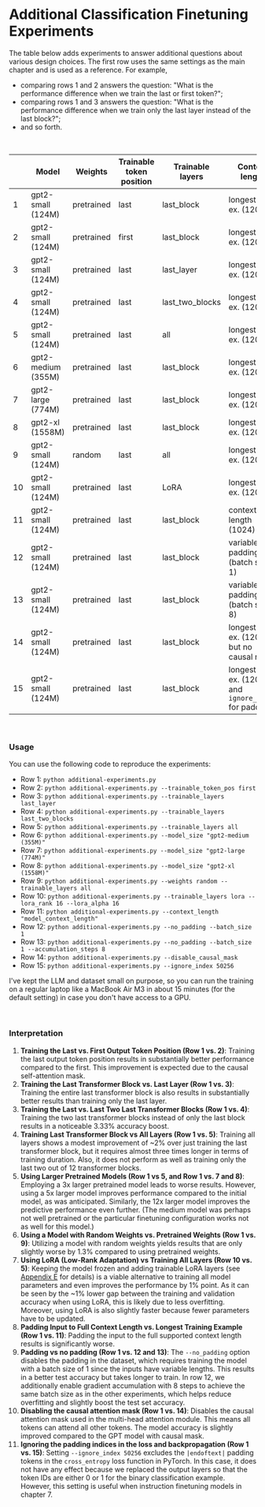# Additional Classification Finetuning Experiments

The table below adds experiments to answer additional questions about various design choices. The first row uses the same settings as the main chapter and is used as a reference.
For example,

- comparing rows 1 and 2 answers the question: "What is the performance difference when we train the last or first token?";
- comparing rows 1 and 3 answers the question: "What is the performance difference when we train only the last layer instead of the last block?";
- and so forth.

&nbsp;

|      | Model              | Weights    | Trainable token position | Trainable layers | Context length                                         | Training acc | Validation acc | Test acc | Training time | CPU/GPU |
| ---- | ------------------ | ---------- | ------------------------ | ---------------- | ------------------------------------------------------ | ------------ | -------------- | -------- | ------------- | ------- |
| 1    | gpt2-small (124M)  | pretrained | last                     | last_block       | longest train ex. (120)                                | 96.63%       | 99.33%         | 95.00%   | 0.28 min      | A100    |
| 2    | gpt2-small (124M)  | pretrained | first                    | last_block       | longest train ex. (120)                                | 78.46%       | 80.54%         | 75.00%   | 0.28 min      | A100    |
| 3    | gpt2-small (124M)  | pretrained | last                     | last_layer       | longest train ex. (120)                                | 78.65%       | 79.87%         | 72.00%   | 0.25 min      | A100    |
| 4    | gpt2-small (124M)  | pretrained | last                     | last_two_blocks  | longest train ex. (120)                                | 98.85%       | 98.66%         | 98.33%   | 0.33 min      | A100    |
| 5    | gpt2-small (124M)  | pretrained | last                     | all              | longest train ex. (120)                                | 99.62%       | 96.64%         | 96.67%   | 0.69 min      | A100    |
| 6    | gpt2-medium (355M) | pretrained | last                     | last_block       | longest train ex. (120)                                | 87.50%       | 91.28%         | 84.67%   | 0.75 min      | A100    |
| 7    | gpt2-large (774M)  | pretrained | last                     | last_block       | longest train ex. (120)                                | 99.52%       | 98.66%         | 96.67%   | 1.50 min      | A100    |
| 8    | gpt2-xl (1558M)    | pretrained | last                     | last_block       | longest train ex. (120)                                | 99.81%       | 99.33%         | 98.33%   | 2.83 min      | A100    |
| 9    | gpt2-small (124M)  | random     | last                     | all              | longest train ex. (120)                                | 100.00%      | 96.64%         | 93.67%   | 0.69 min      | A100    |
| 10   | gpt2-small (124M)  | pretrained | last                     | LoRA             | longest train ex. (120)                                | 100.00%      | 97.32%         | 96.67%   | 0.75 min      | A100    |
| 11   | gpt2-small (124M)  | pretrained | last                     | last_block       | context length (1024)                                  | 83.08%       | 87.92%         | 78.33%   | 2.46 min      | A100    |
| 12   | gpt2-small (124M)  | pretrained | last                     | last_block       | variable: no padding (batch size 1)                    | 100.00%      | 98.66%         | 98.00%   | 1.75 min      | A100    |
| 13   | gpt2-small (124M)  | pretrained | last                     | last_block       | variable: no padding (batch size 8)                    | 99.33%       | 98.66%         | 98.33%   | 1.70 min      | A100    |
| 14   | gpt2-small (124M)  | pretrained | last                     | last_block       | longest train ex. (120); but no causal mask            | 99.23%       | 98.66%         | 95.33%   | 0.29 min      | A100    |
| 15   | gpt2-small (124M)  | pretrained | last                     | last_block       | longest train ex. (120) and `ignore_index` for padding | 96.63%       | 99.33%         | 95.00%   | 0.28 min      | A100    |

&nbsp;

### Usage

You can use the following code to reproduce the experiments:

- Row 1: `python additional-experiments.py`
- Row 2: `python additional-experiments.py --trainable_token_pos first`
- Row 3: `python additional-experiments.py --trainable_layers last_layer`
- Row 4: `python additional-experiments.py --trainable_layers last_two_blocks`
- Row 5: `python additional-experiments.py --trainable_layers all`
- Row 6: `python additional-experiments.py --model_size "gpt2-medium (355M)"`
- Row 7: `python additional-experiments.py --model_size "gpt2-large (774M)"`
- Row 8: `python additional-experiments.py --model_size "gpt2-xl (1558M)"`
- Row 9: `python additional-experiments.py --weights random --trainable_layers all`
- Row 10: `python additional-experiments.py --trainable_layers lora --lora_rank 16 --lora_alpha 16`
- Row 11: `python additional-experiments.py --context_length "model_context_length"`
- Row 12: `python additional-experiments.py --no_padding --batch_size 1`
- Row 13: `python additional-experiments.py --no_padding --batch_size 1 --accumulation_steps 8`
- Row 14: `python additional-experiments.py --disable_causal_mask`
- Row 15: `python additional-experiments.py --ignore_index 50256`

I've kept the LLM and dataset small on purpose, so you can run the training on a regular laptop like a MacBook Air M3 in about 15 minutes (for the default setting) in case you don't have access to a GPU.

&nbsp;

### Interpretation

1. **Training the Last vs. First Output Token Position (Row 1 vs. 2)**: Training the last output token position results in substantially better performance compared to the first. This improvement is expected due to the causal self-attention mask.
2. **Training the Last Transformer Block vs. Last Layer (Row 1 vs. 3)**: Training the entire last transformer block is also results in substantially better results than training only the last layer.
3. **Training the Last vs. Last Two Last Transformer Blocks (Row 1 vs. 4)**: Training the two last transformer blocks instead of only the last block results in a noticeable 3.33% accuracy boost.
4. **Training Last Transformer Block vs All Layers (Row 1 vs. 5)**: Training all layers shows a modest improvement of ~2% over just training the last transformer block, but it requires almost three times longer in terms of training duration. Also, it does not perform as well as training only the last two out of 12 transformer blocks.
5. **Using Larger Pretrained Models (Row 1 vs 5, and Row 1 vs. 7 and 8)**: Employing a 3x larger pretrained model leads to worse results. However, using a 5x larger model improves performance compared to the initial model, as was anticipated. Similarly, the 12x larger model improves the predictive performance even further. (The medium model was perhaps not well pretrained or the particular finetuning configuration works not as well for this model.)
6. **Using a Model with Random Weights vs. Pretrained Weights (Row 1 vs. 9)**: Utilizing a model with random weights yields results that are only slightly worse by 1.3% compared to using pretrained weights.
7. **Using LoRA (Low-Rank Adaptation) vs Training All Layers (Row 10 vs. 5)**: Keeping the model frozen and adding trainable LoRA layers (see [Appendix E](../../appendix-E/01_main-chapter-code/appendix-E.ipynb) for details) is a viable alternative to training all model parameters and even improves the performance by 1% point. As it can be seen by the ~1% lower gap between the training and validation accuracy when using LoRA, this is likely due to less overfitting. Moreover, using LoRA is also slightly faster because fewer parameters have to be updated.
8. **Padding Input to Full Context Length vs. Longest Training Example (Row 1 vs. 11)**: Padding the input to the full supported context length results is significantly worse.
9. **Padding vs no padding (Row 1 vs. 12 and 13)**: The `--no_padding` option disables the padding in the dataset, which requires training the model with a batch size of 1 since the inputs have variable lengths. This results in a better test accuracy but takes longer to train. In row 12, we additionally enable gradient accumulation with 8 steps to achieve the same batch size as in the other experiments, which helps reduce overfitting and slightly boost the test set accuracy.
10. **Disabling the causal attention mask (Row 1 vs. 14)**: Disables the causal attention mask used in the multi-head attention module. This means all tokens can attend all other tokens. The model accuracy is slightly improved compared to the GPT model with causal mask.
11. **Ignoring the padding indices in the loss and backpropagation (Row 1 vs. 15)**: Setting `--ignore_index 50256` excludes the `|endoftext|` padding tokens in the `cross_entropy` loss function in PyTorch. In this case, it does not have any effect because we replaced the output layers so that the token IDs are either 0 or 1 for the binary classification example. However, this setting is useful when instruction finetuning models in chapter 7.
